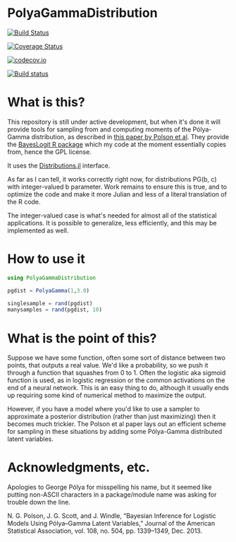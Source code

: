 # PolyaGammaDistribution

[![Build Status](https://travis-ci.org/currymj/PolyaGammaDistribution.jl.svg?branch=master)](https://travis-ci.org/currymj/PolyaGammaDistribution.jl)

[![Coverage Status](https://coveralls.io/repos/currymj/PolyaGammaDistribution.jl/badge.svg?branch=master&service=github)](https://coveralls.io/github/currymj/PolyaGammaDistribution.jl?branch=master)

[![codecov.io](http://codecov.io/github/currymj/PolyaGammaDistribution.jl/coverage.svg?branch=master)](http://codecov.io/github/currymj/PolyaGammaDistribution.jl?branch=master)

[![Build status](https://ci.appveyor.com/api/projects/status/1cbrjw3gotlvps31?svg=true)](https://ci.appveyor.com/project/currymj/polyagammadistribution-jl)

# What is this?

This repository is still under active development, but when it's done it will provide tools for sampling from and computing moments of the Pólya-Gamma distribution, as described in [this paper by Polson et al](http://www.tandfonline.com/doi/abs/10.1080/01621459.2013.829001). They provide the [BayesLogit R package](https://cran.r-project.org/web/packages/BayesLogit/index.html) which my code at the moment essentially copies from, hence the GPL license.

It uses the [Distributions.jl](https://github.com/JuliaStats/Distributions.jl.git) interface.

As far as I can tell, it works correctly right now, for distributions PG(b, c) with integer-valued b parameter. Work remains to ensure this is true, and to optimize the code and make it more Julian and less of a literal
translation of the R code.

The integer-valued case is what's needed for almost all of the statistical applications. It is possible to generalize, less efficiently, and this may be implemented as well.

# How to use it

```julia
using PolyaGammaDistribution

pgdist = PolyaGamma(1,3.0)

singlesample = rand(pgdist)
manysamples = rand(pgdist, 10)
```

# What is the point of this?

Suppose we have some function, often some sort of distance between two points, that outputs a real value. We'd like a probability, so we push it through a function that squashes from 0 to 1. Often the logistic aka sigmoid function is used, as in logistic regression or the common activations on the end of a neural network. This is an easy thing to do, although it usually ends up requiring some kind of numerical method to maximize the output.

However, if you have a model where you'd like to use a sampler to approximate a posterior distribution (rather than just maximizing) then it becomes much trickier. The Polson et al paper lays out an efficient scheme for sampling in these situations by adding some Pólya-Gamma distributed latent variables.

# Acknowledgments, etc.

Apologies to George Pólya for misspelling his name, but it seemed like putting non-ASCII characters in a package/module name was asking for trouble down the line.

N. G. Polson, J. G. Scott, and J. Windle, “Bayesian Inference for Logistic Models Using Pólya–Gamma Latent Variables,” Journal of the American Statistical Association, vol. 108, no. 504, pp. 1339–1349, Dec. 2013.
